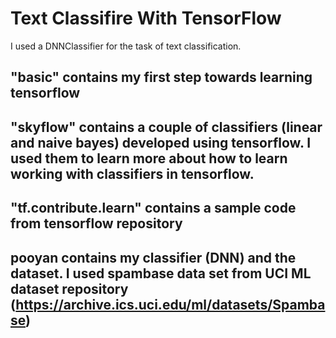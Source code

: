 # Text Classifire With TensorFlow

I used a DNNClassifier for the task of text classification. 

## "basic" contains my first step towards learning tensorflow
## "skyflow" contains a couple of classifiers (linear and naive bayes) developed using tensorflow. I used them to learn more about how to learn working with classifiers in tensorflow.
## "tf.contribute.learn" contains a sample code from tensorflow repository
## pooyan contains my classifier (DNN) and the dataset. I used spambase data set from UCI ML dataset repository (https://archive.ics.uci.edu/ml/datasets/Spambase)


